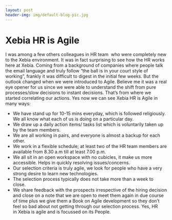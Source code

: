 ```yaml
---
layout: post
header-img: img/default-blog-pic.jpg
---
```


# Xebia HR is Agile 

I was among a few others colleagues in HR team  who were completely new to the Xebia environment. It was in fact surprising to see how the HR works here at Xebia. Coming from a background of companies where people talk the email language and truly follow “the ball is in your court style of working”, frankly it was difficult to digest in the initial few weeks. But the outlook changed when we were introduced to Agile. Believe me it was a real eye opener for us since we were able to understand the shift from pure processes/slow decisions to instant decisions. That’s from where we started correlating our actions. Yes now we can see Xebia HR is Agile in many ways: 

  * We have stand up for 10-15 mins everyday, which is followed religiously. We all know what each of us is doing on a particular day.
  * We draw up a daily action items/ tasks list which is voluntarily taken up by the team members.
  * We are all working in pairs, and everyone is almost a backup for each other.
  * We work in a flexible schedule; at least two of the HR team members are available from 8.30 a.m till at least 7.00 p.m.
  * We all sit in an open workspace with no cubicles, it make us more accessible. Helps in quickly resolving issues/concerns.
  * Our selection criteria is truly agile, we look for people who have a very strong desire to learn new technologies.
  * The selection process typically does not take more than a week to close.
  * We share feedback with the prospects irrespective of the hiring decision and close on a note that we are open to meet them again in due course of time plus we give them a Book on Agile development so they don’t feel so bad about not getting through our selection process.
Yes, HR in Xebia is agile and is focussed on its People.